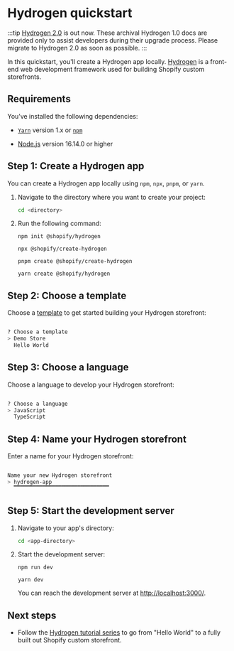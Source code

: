 # Hydrogen quickstart


:::tip
[Hydrogen 2.0](https://hydrogen.shopify.dev) is out now. These archival Hydrogen 1.0 docs are provided only to assist developers during their upgrade process. Please migrate to Hydrogen 2.0 as soon as possible.
:::



In this quickstart, you'll create a Hydrogen app locally. [Hydrogen](/custom-storefronts/hydrogen) is a front-end web development framework used for building Shopify custom storefronts.

## Requirements

You’ve installed the following dependencies:

  - [`Yarn`](https://classic.yarnpkg.com/) version 1.x or [`npm`](https://www.npmjs.com/)

  - [Node.js](https://nodejs.org/en/) version 16.14.0 or higher

## Step 1: Create a Hydrogen app

You can create a Hydrogen app locally using `npm`, `npx`, `pnpm`, or `yarn`.

1. Navigate to the directory where you want to create your project:


    ```bash
    cd <directory>
    ```



1. Run the following command:


    ```bash?title: 'npm'
    npm init @shopify/hydrogen
    ```

    ```bash?title: 'npx'
    npx @shopify/create-hydrogen
    ```

    ```bash?title: 'pnpm'
    pnpm create @shopify/create-hydrogen
    ```

    ```bash?title: 'Yarn'
    yarn create @shopify/hydrogen
    ```



## Step 2: Choose a template

Choose a [template](/docs/tutorials/getting-started/templates/) to get started building your Hydrogen storefront:

```bash

? Choose a template
> Demo Store
  Hello World
```



## Step 3: Choose a language

Choose a language to develop your Hydrogen storefront:

```bash

? Choose a language
> JavaScript
  TypeScript
```



## Step 4: Name your Hydrogen storefront

Enter a name for your Hydrogen storefront:

```bash

Name your new Hydrogen storefront
> hydrogen-app
  ▔▔▔▔▔▔▔▔▔▔▔▔▔▔▔▔▔▔▔▔▔▔▔▔▔▔▔▔▔▔
```



## Step 5: Start the development server

1. Navigate to your app's directory:


    ```bash
    cd <app-directory>
    ```



1. Start the development server:


    ```bash?title: 'npm'
    npm run dev
    ```

    ```bash?title: 'Yarn'
    yarn dev
    ```



    You can reach the development server at <http://localhost:3000/>.
## Next steps

- Follow the [Hydrogen tutorial series](/docs/tutorials/getting-started/tutorial/begin/) to go from "Hello World" to a fully built out Shopify custom storefront.
